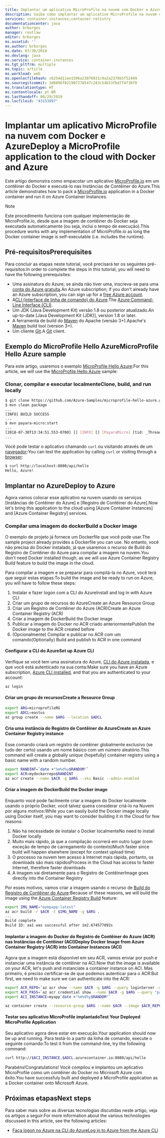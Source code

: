 ```yaml
---
title: Implantar um aplicativo MicroProfile na nuvem com Docker e Azure
description: Saiba como implantar um aplicativo MicroProfile na nuvem usando Instâncias de Contêiner do Azure e Docker.
services: container-instances;container-retistry
documentationcenter: java
author: brborges
manager: routlaw
editor: brborges
ms.assetid: ''
ms.author: brborges
ms.date: 07/30/2018
ms.devlang: java
ms.service: container-instances
ms.tgt_pltfrm: multiple
ms.topic: article
ms.workload: web
ms.openlocfilehash: c6254d11ee1596a23076931c9a2a2370b5f52409
ms.sourcegitcommit: 3d0896f821907278547c283c54b53fbd7f4f30f0
ms.translationtype: HT
ms.contentlocale: pt-BR
ms.lasthandoff: 08/29/2018
ms.locfileid: "43153897"
---
```

# <a name="deploy-a-microprofile-application-to-the-cloud-with-docker-and-azure"></a><span data-ttu-id="b93c7-103">Implantar um aplicativo MicroProfile na nuvem com Docker e Azure</span><span class="sxs-lookup"><span data-stu-id="b93c7-103">Deploy a MicroProfile application to the cloud with Docker and Azure</span></span>

<span data-ttu-id="b93c7-104">Este artigo demonstra como empacotar um aplicativo [MicroProfile.io] em um contêiner do Docker e executá-lo nas Instâncias de Contêiner do Azure.</span><span class="sxs-lookup"><span data-stu-id="b93c7-104">This article demonstrates how to pack a [MicroProfile.io] application in a Docker container and run it on Azure Container Instances.</span></span>

> [!NOTE]
>
> <span data-ttu-id="b93c7-105">Este procedimento funciona com qualquer implementação de MicroProfile.io, desde que a imagem de contêiner do Docker seja executada automaticamente (ou seja, inclui o tempo de execução).</span><span class="sxs-lookup"><span data-stu-id="b93c7-105">This procedure works with any implementation of MicroProfile.io as long the Docker container image is self-executable (i.e. includes the runtime).</span></span>

## <a name="prerequisites"></a><span data-ttu-id="b93c7-106">Pré-requisitos</span><span class="sxs-lookup"><span data-stu-id="b93c7-106">Prerequisites</span></span>

<span data-ttu-id="b93c7-107">Para concluir as etapas neste tutorial, você precisará ter os seguintes pré-requisitos:</span><span class="sxs-lookup"><span data-stu-id="b93c7-107">In order to complete the steps in this tutorial, you will need to have the following prerequisites:</span></span>

* <span data-ttu-id="b93c7-108">Uma assinatura do Azure; se ainda não tiver uma, inscreva-se para uma [conta do Azure gratuita].</span><span class="sxs-lookup"><span data-stu-id="b93c7-108">An Azure subscription; if you don't already have an Azure subscription, you can sign up for a [free Azure account].</span></span>
* <span data-ttu-id="b93c7-109">A[CLI (interface de linha de comando) do Azure].</span><span class="sxs-lookup"><span data-stu-id="b93c7-109">The [Azure Command-Line Interface (CLI)].</span></span>
* <span data-ttu-id="b93c7-110">Um JDK (Java Development Kit) versão 1.8 ou posterior atualizado.</span><span class="sxs-lookup"><span data-stu-id="b93c7-110">An up-to-date [Java Development Kit (JDK)], version 1.8 or later.</span></span>
* <span data-ttu-id="b93c7-111">A ferramenta de build do [Maven] do Apache (versão 3+).</span><span class="sxs-lookup"><span data-stu-id="b93c7-111">Apache's [Maven] build tool (version 3+).</span></span>
* <span data-ttu-id="b93c7-112">Um cliente [Git].</span><span class="sxs-lookup"><span data-stu-id="b93c7-112">A [Git] client.</span></span>

## <a name="microprofile-hello-azure-sample"></a><span data-ttu-id="b93c7-113">Exemplo do MicroProfile Hello Azure</span><span class="sxs-lookup"><span data-stu-id="b93c7-113">MicroProfile Hello Azure sample</span></span>

<span data-ttu-id="b93c7-114">Para este artigo, usaremos o exemplo [MicroProfile Hello Azure](https://github.com/azure-samples/microprofile-hello-azure):</span><span class="sxs-lookup"><span data-stu-id="b93c7-114">For this article, we will use the [MicroProfile Hello Azure](https://github.com/azure-samples/microprofile-hello-azure) sample:</span></span>

### <a name="clone-build-and-run-locally"></a><span data-ttu-id="b93c7-115">Clonar, compilar e executar localmente</span><span class="sxs-lookup"><span data-stu-id="b93c7-115">Clone, build, and run locally</span></span>

```bash
$ git clone https://github.com/Azure-Samples/microprofile-hello-azure.git
$ mvn clean package
...
[INFO] BUILD SUCCESS
...
$ mvn payara-micro:start
...
[2018-07-30T13:34:51.553-0700] [] [INFO] [] [PayaraMicro] [tid: _ThreadID=1 _ThreadName=main] [timeMillis: 1532982891553] [levelValue: 800] Payara Micro  5.182 #badassmicrofish (build 303) ready in 10,304 (ms)
...
```

<span data-ttu-id="b93c7-116">Você pode testar o aplicativo chamando `curl` ou visitando através de um [navegador](http://localhost:8080/api/hello):</span><span class="sxs-lookup"><span data-stu-id="b93c7-116">You can test the application by calling `curl` or visiting through a [browser](http://localhost:8080/api/hello):</span></span>

```bash
$ curl http://localhost:8080/api/hello
Hello, Azure!
```

## <a name="deploy-to-azure"></a><span data-ttu-id="b93c7-117">Implantar no Azure</span><span class="sxs-lookup"><span data-stu-id="b93c7-117">Deploy to Azure</span></span>

<span data-ttu-id="b93c7-118">Agora vamos colocar esse aplicativo na nuvem usando os serviços [Instâncias de Contêiner do Azure] e [Registro de Contêiner do Azure].</span><span class="sxs-lookup"><span data-stu-id="b93c7-118">Now let's bring this application to the cloud using [Azure Container Instances] and [Azure Container Registry] services.</span></span>

### <a name="build-a-docker-image"></a><span data-ttu-id="b93c7-119">Compilar uma imagem do docker</span><span class="sxs-lookup"><span data-stu-id="b93c7-119">Build a Docker image</span></span>

<span data-ttu-id="b93c7-120">O exemplo de projeto já fornece um Dockerfile que você pode usar.</span><span class="sxs-lookup"><span data-stu-id="b93c7-120">The sample project already provides a Dockerfile you can use.</span></span> <span data-ttu-id="b93c7-121">No entanto, você não precisa do Docker instalado, já que usaremos o recurso de Build do Registro de Contêiner do Azure para compilar a imagem na nuvem.</span><span class="sxs-lookup"><span data-stu-id="b93c7-121">You don't need Docker installed though, as we will use Azure Container Registry Build feature to build the image in the cloud.</span></span>

<span data-ttu-id="b93c7-122">Para compilar a imagem e se preparar para compilá-la no Azure, você terá que seguir estas etapas:</span><span class="sxs-lookup"><span data-stu-id="b93c7-122">To build the image and be ready to run on Azure, you will have to follow these steps:</span></span>

1. <span data-ttu-id="b93c7-123">Instalar e fazer logon com a CLI do Azure</span><span class="sxs-lookup"><span data-stu-id="b93c7-123">Install and log in with Azure CLI</span></span>
1. <span data-ttu-id="b93c7-124">Criar um grupo de recursos do Azure</span><span class="sxs-lookup"><span data-stu-id="b93c7-124">Create an Azure Resource Group</span></span>
1. <span data-ttu-id="b93c7-125">Criar um Registro de Contêiner do Azure (ACR)</span><span class="sxs-lookup"><span data-stu-id="b93c7-125">Create an Azure Container Registry (ACR)</span></span>
1. <span data-ttu-id="b93c7-126">Criar a imagem de Docker</span><span class="sxs-lookup"><span data-stu-id="b93c7-126">Build the Docker image</span></span>
1. <span data-ttu-id="b93c7-127">Publicar a imagem do Docker no ACR criado anteriormente</span><span class="sxs-lookup"><span data-stu-id="b93c7-127">Publish the Docker image to the ACR created before</span></span>
1. <span data-ttu-id="b93c7-128">(Opcionalmente) Compilar e publicar no ACR com um comando</span><span class="sxs-lookup"><span data-stu-id="b93c7-128">(Optionally) Build and publish to ACR in one command</span></span>


#### <a name="set-up-azure-cli"></a><span data-ttu-id="b93c7-129">Configurar a CLI do Azure</span><span class="sxs-lookup"><span data-stu-id="b93c7-129">Set up Azure CLI</span></span>

<span data-ttu-id="b93c7-130">Verifique se você tem uma assinatura do Azure, [CLI do Azure instalada](https://docs.microsoft.com/cli/azure/install-azure-cli?view=azure-cli-latest), e que você está autenticado na sua conta:</span><span class="sxs-lookup"><span data-stu-id="b93c7-130">Make sure you have an Azure subscription, [Azure CLI installed](https://docs.microsoft.com/cli/azure/install-azure-cli?view=azure-cli-latest), and that you are authenticated to your account:</span></span>

```bash
az login
```

#### <a name="create-a-resource-group"></a><span data-ttu-id="b93c7-131">Criar um grupo de recursos</span><span class="sxs-lookup"><span data-stu-id="b93c7-131">Create a Resource Group</span></span>

```bash
export ARG=microprofileRG
export ADCL=eastus
az group create --name $ARG --location $ADCL
```

#### <a name="create-an-azure-container-registry-instance"></a><span data-ttu-id="b93c7-132">Cria uma instância do Registro de Contêiner do Azure</span><span class="sxs-lookup"><span data-stu-id="b93c7-132">Create an Azure Container Registry instance</span></span>

<span data-ttu-id="b93c7-133">Esse comando criará um registro de contêiner globalmente exclusivo (se tudo der certo) usando um nome básico com um número aleatório.</span><span class="sxs-lookup"><span data-stu-id="b93c7-133">This command will create a globally unique (hopefully) container registry using a basic name with a random number.</span></span>

```bash
export RANDINT=`date +"%m%d%y$RANDOM"`
export ACR=mydockerrepo$RANDINT
az acr create --name $ACR -g $ARG --sku Basic --admin-enabled
```

#### <a name="build-the-docker-image"></a><span data-ttu-id="b93c7-134">Criar a imagem de Docker</span><span class="sxs-lookup"><span data-stu-id="b93c7-134">Build the Docker image</span></span>

<span data-ttu-id="b93c7-135">Enquanto você pode facilmente criar a imagem do Docker localmente usando o próprio Docker, você talvez queira considerar criá-lo na Nuvem por alguns motivos:</span><span class="sxs-lookup"><span data-stu-id="b93c7-135">While you can easily build the Docker image locally using Docker itself, you may want to consider building it in the Cloud for few reasons:</span></span>

1. <span data-ttu-id="b93c7-136">Não há necessidade de instalar o Docker localmente</span><span class="sxs-lookup"><span data-stu-id="b93c7-136">No need to install Docker locally</span></span>
1. <span data-ttu-id="b93c7-137">Muito mais rápido, já que a compilação ocorrerá em outro lugar (com exceção de tempo de carregamento do contexto)</span><span class="sxs-lookup"><span data-stu-id="b93c7-137">Much faster since build will happen elsewhere (except for context upload time)</span></span>
1. <span data-ttu-id="b93c7-138">O processo na nuvem tem acesso à Internet mais rápida, portanto, os downloads são mais rápidos</span><span class="sxs-lookup"><span data-stu-id="b93c7-138">Process in the Cloud has access to faster Internet, therefore faster downloads</span></span>
1. <span data-ttu-id="b93c7-139">A imagem vai diretamente para o Registro de Contêiner</span><span class="sxs-lookup"><span data-stu-id="b93c7-139">Image goes directly into the Container Registry</span></span>

<span data-ttu-id="b93c7-140">Por esses motivos, vamos criar a imagem usando o recurso de [Build do Registro de Contêiner do Azure]:</span><span class="sxs-lookup"><span data-stu-id="b93c7-140">Because of these reasons, we will build the image using the [Azure Container Registry Build] feature:</span></span>

```bash
export IMG_NAME="mympapp:latest"
az acr build -r $ACR -t $IMG_NAME -g $ARG .
...
Build complete
Build ID: aa1 was successful after 1m2.674577892s
```

#### <a name="deploy-docker-image-from-azure-container-registry-acr-into-container-instances-aci"></a><span data-ttu-id="b93c7-141">Implantar a imagem do Docker do Registro de Contêiner do Azure (ACR) nas Instâncias de Contêiner (ACI)</span><span class="sxs-lookup"><span data-stu-id="b93c7-141">Deploy Docker Image from Azure Container Registry (ACR) into Container Instances (ACI)</span></span>

<span data-ttu-id="b93c7-142">Agora que a imagem está disponível em seu ACR, vamos enviar por push e instanciar uma instância de contêiner na ACI.</span><span class="sxs-lookup"><span data-stu-id="b93c7-142">Now that the image is available on your ACR, let's push and instanciate a container instance on ACI.</span></span> <span data-ttu-id="b93c7-143">Mas primeiro, é preciso certificar-se de que podemos autenticar para o ACR:</span><span class="sxs-lookup"><span data-stu-id="b93c7-143">But first, we need to make sure we can authenticate into the ACR:</span></span>

```bash
export ACR_REPO=`az acr show --name $ACR -g $ARG --query loginServer -o tsv`
export ACR_PASS=`az acr credential show --name $ACR -g $ARG --query "passwords[0].value" -o tsv`
export ACI_INSTANCE=myapp`date +"%m%d%y$RANDOM"`

az container create --resource-group $ARG --name $ACR --image $ACR_REPO/$IMG_NAME --cpu 1 --memory 1 --registry-login-server $ACR_REPO --registry-username $ACR --registry-password $ACR_PASS --dns-name-label $ACI_INSTANCE --ports 8080
```

#### <a name="test-your-deployed-microprofile-application"></a><span data-ttu-id="b93c7-144">Testar seu aplicativo MicroProfile implantado</span><span class="sxs-lookup"><span data-stu-id="b93c7-144">Test Your Deployed MicroProfile Application</span></span>

<span data-ttu-id="b93c7-145">Seu aplicativo agora deve estar em execução.</span><span class="sxs-lookup"><span data-stu-id="b93c7-145">Your application should now be up and running.</span></span> <span data-ttu-id="b93c7-146">Para testá-lo a partir da linha de comando, execute o seguinte comando:</span><span class="sxs-lookup"><span data-stu-id="b93c7-146">To test it from the command-line, try the following command:</span></span>

```bash
curl http://$ACI_INSTANCE.$ADCL.azurecontainer.io:8080/api/hello
````

<span data-ttu-id="b93c7-147">Parabéns!</span><span class="sxs-lookup"><span data-stu-id="b93c7-147">Congratulations!</span></span> <span data-ttu-id="b93c7-148">Você compilou e implantou um aplicativo MicroProfile como um contêiner do Docker no Microsoft Azure com êxito.</span><span class="sxs-lookup"><span data-stu-id="b93c7-148">You have successfuly built and deployed a MicroProfile application as a Docker container onto Microsoft Azure.</span></span>

## <a name="next-steps"></a><span data-ttu-id="b93c7-149">Próximas etapas</span><span class="sxs-lookup"><span data-stu-id="b93c7-149">Next steps</span></span>

<span data-ttu-id="b93c7-150">Para saber mais sobre as diversas tecnologias discutidas neste artigo, veja os artigos a seguir:</span><span class="sxs-lookup"><span data-stu-id="b93c7-150">For more information about the various technologies discussed in this article, see the following articles:</span></span>

* [<span data-ttu-id="b93c7-151">Faça logon no Azure na CLI do Azure</span><span class="sxs-lookup"><span data-stu-id="b93c7-151">Log in to Azure from the Azure CLI</span></span>](/azure/xplat-cli-connect)

<!-- URL List -->

[Build do Registro de Contêiner do Azure]: https://docs.microsoft.com/en-us/azure/container-registry/container-registry-build-overview
[Azure Container Registry Build]: https://docs.microsoft.com/en-us/azure/container-registry/container-registry-build-overview
[MicroProfile.io]: https://microprofile.io
[CLI (interface de linha de comando) do Azure]: /cli/azure/overview
[Azure Command-Line Interface (CLI)]: /cli/azure/overview
[Azure for Java Developers]: https://docs.microsoft.com/java/azure/
[Azure portal]: https://portal.azure.com/
[conta do Azure gratuita]: https://azure.microsoft.com/pricing/free-trial/
[free Azure account]: https://azure.microsoft.com/pricing/free-trial/
[Git]: https://github.com/
[Maven]: http://maven.apache.org/
